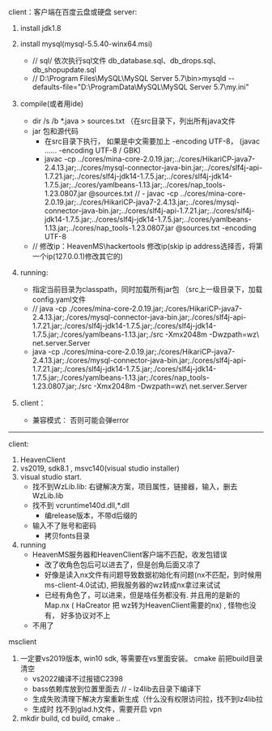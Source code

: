client：客户端在百度云盘或硬盘
server: 

1. install jdk1.8
2. install mysql(mysql-5.5.40-winx64.msi)
    - // sql/ 依次执行sql文件 db_database.sql、db_drops.sql、db_shopupdate.sql
    - // D:\Program Files\MySQL\MySQL Server 5.7\bin>mysqld --defaults-file="D:\ProgramData\MySQL\MySQL Server 5.7\my.ini"
    
3. compile(或者用ide)
    - dir /s /b *.java > sources.txt
         （在src目录下，列出所有java文件
    - jar 包和源代码
        - 在src目录下执行， 如果是中文需要加上  -encoding UTF-8， (javac ...... -encoding UTF-8 / GBK)
        - javac -cp ../cores/mina-core-2.0.19.jar;../cores/HikariCP-java7-2.4.13.jar;../cores/mysql-connector-java-bin.jar;../cores/slf4j-api-1.7.21.jar;../cores/slf4j-jdk14-1.7.5.jar;../cores/slf4j-jdk14-1.7.5.jar;../cores/yamlbeans-1.13.jar;../cores/nap_tools-1.23.0807.jar @sources.txt 
        // - javac -cp ../cores/mina-core-2.0.19.jar;../cores/HikariCP-java7-2.4.13.jar;../cores/mysql-connector-java-bin.jar;../cores/slf4j-api-1.7.21.jar;../cores/slf4j-jdk14-1.7.5.jar;../cores/slf4j-jdk14-1.7.5.jar;../cores/yamlbeans-1.13.jar;../cores/nap_tools-1.23.0807.jar @sources.txt -encoding UTF-8
    - // 修改ip：HeavenMS\hackertools 修改ip(skip ip address选择否，将第一个ip(127.0.0.1)修改其它的)

4. running:
    - 指定当前目录为classpath，同时加载所有jar包 （src上一级目录下，加载config.yaml文件
    - // java -cp ./cores/mina-core-2.0.19.jar;./cores/HikariCP-java7-2.4.13.jar;./cores/mysql-connector-java-bin.jar;./cores/slf4j-api-1.7.21.jar;./cores/slf4j-jdk14-1.7.5.jar;./cores/slf4j-jdk14-1.7.5.jar;./cores/yamlbeans-1.13.jar;./src    -Xmx2048m -Dwzpath=wz\    net.server.Server
    - java -cp ./cores/mina-core-2.0.19.jar;./cores/HikariCP-java7-2.4.13.jar;./cores/mysql-connector-java-bin.jar;./cores/slf4j-api-1.7.21.jar;./cores/slf4j-jdk14-1.7.5.jar;./cores/slf4j-jdk14-1.7.5.jar;./cores/yamlbeans-1.13.jar;./cores/nap_tools-1.23.0807.jar;./src    -Xmx2048m -Dwzpath=wz\    net.server.Server

5. client：
    - 兼容模式： 否则可能会弹error

--------------------------------------------------------------------------------------------------------------------------------------------------------------------


client:
1. HeavenClient
2. vs2019, sdk8.1 , msvc140(visual studio installer)
3. visual studio start.
    - 找不到WzLib.lib: 右键解决方案，项目属性，链接器，输入，删去WzLib.lib
    - 找不到 vcruntime140d.dll,*.dll
        - 编release版本，不带d后缀的
    - 输入不了账号和密码
        - 拷贝fonts目录
4. running
    - HeavenMS服务器和HeavenClient客户端不匹配，收发包错误
        - 改了收角色包后可以进去了，但是创角后面又凉了
        - 好像是读入nx文件有问题导致数据初始化有问题(nx不匹配，到时候用ms-client-4.0试试), 把我服务器的wz转成nx拿过来试试
        - 已经有角色了，可以进来，但是啥任务都没有. 并且用的是新的Map.nx ( HaCreator 把 wz转为HeavenClient需要的nx) , 怪物也没有， 好多协议对不上
    - 不用了

msclient
1. 一定要vs2019版本, win10 sdk, 等需要在vs里面安装。 cmake 前把build目录清空
    - vs2022编译不过报错C2398
    - bass依赖库放到位置里面去
    // - lz4lib去目录下编译下
    - 生成失败清理下解决方案重新生成（什么没有权限访问拉，找不到lz4lib拉
    - 生成时 找不到glad.h文件，需要开启 vpn
2. mkdir build, cd build, cmake ..